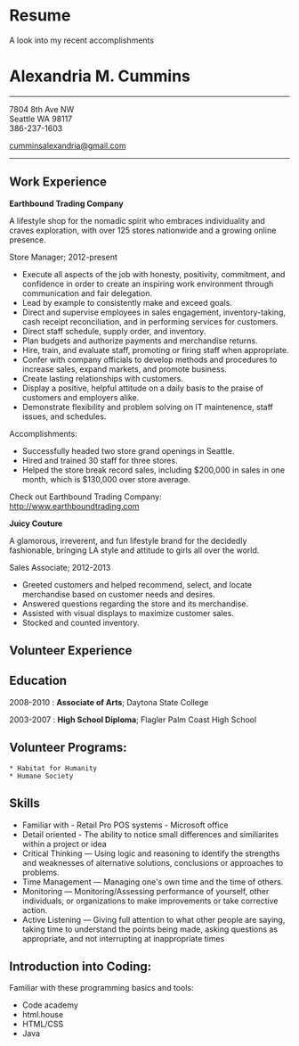 # Resume
A look into my recent accomplishments

Alexandria M. Cummins 
============

-------------------     ----------------------------
7804 8th Ave NW          
Seattle WA 98117                    
386-237-1603

cumminsalexandria@gmail.com
-------------------     ----------------------------

Work Experience 
---------
**Earthbound Trading Company**

A lifestyle shop for the nomadic spirit who embraces individuality and craves exploration, with over 125 stores nationwide and a growing online presence. 

  Store Manager; 
  2012-present 

* Execute all aspects of the job with honesty, positivity, commitment, and confidence in order to create an inspiring work environment through communication and fair delegation.
* Lead by example to consistently make and exceed goals.
* Direct and supervise employees in sales engagement, inventory-taking, cash receipt reconciliation, and in performing services for customers.
* Direct staff schedule, supply order, and inventory.
* Plan budgets and authorize payments and merchandise returns.
* Hire, train, and evaluate staff, promoting or firing staff when appropriate.
* Confer with company officials to develop methods and procedures to increase sales, expand markets, and promote business.
* Create lasting relationships with customers.
* Display a positive, helpful attitude on a daily basis to the praise of customers and employers alike.
* Demonstrate flexibility and problem solving on IT maintenence, staff issues, and schedules.

Accomplishments: 
* Successfully headed two store grand openings in Seattle.
* Hired and trained 30 staff for three stores.
* Helped the store break record sales, including $200,000 in sales in one month, which is $130,000 over store average.


Check out Earthbound Trading Company:
<http://www.earthboundtrading.com>


**Juicy Couture**

A glamorous, irreverent, and fun lifestyle brand for the decidedly fashionable, bringing LA style and attitude to girls all over the world.
  
  Sales Associate; 
  2012-2013

* Greeted customers and helped recommend, select, and locate merchandise based on customer needs and desires.
* Answered questions regarding the store and its merchandise.
* Assisted with visual displays to maximize customer sales.
* Stocked and counted inventory.  


Volunteer Experience
---------------------

Education
---------

2008-2010
:   **Associate of Arts**; Daytona State College 

2003-2007
:   **High School Diploma**; Flagler Palm Coast High School 


Volunteer Programs:
--------------------

    * Habitat for Humanity 
    * Humane Society 

Skills 
----------------------------------------

  * Familiar with - Retail Pro POS systems - Microsoft office 
  * Detail oriented - The ability to notice small differences and similiarites within a project or idea 
  * Critical Thinking — Using logic and reasoning to identify the strengths and weaknesses of alternative solutions, conclusions or approaches to problems.
  * Time Management — Managing one's own time and the time of others.
  * Monitoring — Monitoring/Assessing performance of yourself, other individuals, or organizations to make improvements or take corrective action.
  * Active Listening — Giving full attention to what other people are saying, taking time to understand the points being made, asking questions as appropriate, and not interrupting at inappropriate times
  
Introduction into Coding: 
--------------------------------------
Familiar with these programming basics and tools:
  * Code academy 
  * html.house
  * HTML/CSS 
  * Java
  


